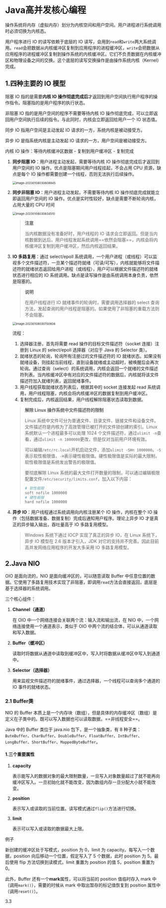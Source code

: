 # Java高并发核心编程

操作系统将内存（虚拟内存）划分为内核空间和用户空间。用户进程进行系统调用时必须切换为内核态。

用户程序进行 IO 的读写依赖于底层的 IO 读写，会用到`read`和`write`两大系统调用。`read`会把数据从内核缓冲区复制到应用程序的进程缓冲区，`write`会把数据从应用程序的进程缓冲区复制到操作系统的内核缓冲区。它们不负责数据在内核缓冲区和物理设备之间的交换。这个底层的读写交换操作是由操作系统内核（Kernel）完成。

## 1.四种主要的 IO 模型

阻塞 IO 指的是需要**内核 IO 操作彻底完成后**才返回到用户空间执行用户程序的操作指令。阻塞指的是用户程序的执行状态。

非阻塞 IO 指的是用户空间的程序不需要等待内核 IO 操作彻底完成，可以立即返回用户空间执行后续的指令。与此同时，内核会立即返回给用户一个 IO 状态值。

同步 IO 指用户空间是主动发起 IO 请求的一方，系统内核是被动接受方。

异步 IO 是指系统内核是主动发起 IO 请求的一方，用户空间是被动接受方。

内核 IO 操作：等待内核缓冲区数据 - 复制到用户缓冲区 - 复制完成

1. **同步阻塞 IO**：用户进程主动发起，需要等待内核 IO 操作彻底完成后才返回到用户空间的 IO 操作。优点是阻塞期间用户线程挂起，不会占用 CPU 资源，缺点是每个 IO 操作都需要创建一个线程，否则无法执行后续操作。

   <img src="https://raw.githubusercontent.com/Famezyy/picture/master/notePictureBed/image-20230108030608945-c56167152022504beeaaa241dd5c8ae8-e27dc2.png" alt="image-20230108030608945" style="zoom:67%;" />

2. **同步非阻塞 IO**：用户进程主动发起，不需要等待内核 IO 操作彻底完成就能立即返回用户空间的 IO 操作。优点是实时性较好，缺点是需要不断轮询内核，占用大量的 CPU 时间

   <img src="https://raw.githubusercontent.com/Famezyy/picture/master/notePictureBed/image-20230108030634510-be4e92d736b0ba3b9a68981668f2e1a3-eaa6b2.png" alt="image-20230108030634510" style="zoom:67%;" />

   > **注意**
   >
   > 当内核数据没有准备好时，用户线程的 IO 请求会立即返回。但是当内核数据到达后，用户线程发起系统调用==依然会阻塞==，内核会将内核缓冲区复制到用户缓冲区，然后内核返回结果。

3. **IO 多路复用**：通过 select/epoll 系统调用，一个用户进程（或线程）可以监视多个文件描述符，一旦某个描述符就绪（可读/可写），内核就能够将文件描述符的就绪状态返回给用户进程（或线程），用户可以根据文件描述符的就绪状态进行相应的 IO 系统调用。缺点是读写操作是由系统调用本身负责，依然是阻塞的。

   > **说明**
   >
   > 在用户线程进行 IO 就绪事件的轮询时，需要调用选择器的 select 查询方法，发起查询的用户线程是阻塞的。如果使用了非阻塞的重载方法则不会阻塞。

   <img src="https://raw.githubusercontent.com/Famezyy/picture/master/notePictureBed/image-20230108030700606-f9a17afe3ac5afca723b3f54f85a99c8-9d4631.png" alt="image-20230108030700606" style="zoom:67%;" />

   流程：

   1. 选择器注册，首先将需要 read 操作的目标文件描述符（socket 连接）注册到 Linux 的 select/epoll 选择器（对应于 Java 的 Selector 类）。
   2. 就绪状态的轮询，轮询所有注册过的文件描述符的 IO 就绪状态。如果没有就绪设备，则挂起当前线程，直到设备就绪或主动超时，被唤醒后会再次轮询。通过查询（select）的系统调用，内核会返回一个就绪的文件描述符列表。当内核缓冲区中有对应的文件描述符的数据后，内核就将该文件描述符加入就绪列表，返回就绪事件。
   3. 用户线程获取就绪状态列表后，根据其中的 socket 连接发起 read 系统调用，用户线程阻塞，内核会将内核缓冲区的数据复制到用户缓冲区。
   4. 复制完成后，内核返回结果，用户线程解除阻塞状态读取到数据。

   > **解除 Linux 操作系统中文件描述符的限制**
   >
   > Linux 系统中文件可分为普通文件、目录文件、链接文件和设备文件。文件描述符是内核为了高效管理已被打开的文件锁创建的索引。Linux 系统默认一个进程最多可以处理 1024 个文件描述符，通过`ulimit -n`查看，通过`ulimit -n 1000000`更改，但是仅对当前用户环境有效。
   >
   > 可以编辑`/etc/rc.local`开机启动文件，添加`ulimit -SHn 1000000`。`-S`表示软性极限值，`-H`表示硬性极限值。硬性极限值是实际的最大限制，软性极限值是系统发出警告的极限值。
   >
   > 要彻底解除 Linux 系统的最大文件打开数量的限制，可以通过编辑极限配置文件`/etc/security/limits.conf`，加入以下内容：
   >
   > ```bash
   > # 软性极限
   > soft nofile 1000000
   > # 硬性极限
   > hard nofile 1000000
   > ```

4. **异步 IO**：用户线程通过系统调用向内核注册某个 IO 操作，内核在整个 IO 操作（包括数据准备、数据复制）完成后通知用户程序。理论上异步 IO 才是真正的异步输入输出，吞吐量高于 IO 多路复用模型。

   > Windows 系统下通过 IOCP 实现了真正的异步 IO，在 Linux 系统下，异步 IO 模型在 2.6 版本才引入，JDK 对它的支持并不完善。因此目前高并发网络应用程序的开发大多采用 IO 多路复用模型。

## 2.Java NIO

OIO 是面向流的，NIO 是面向缓冲区的，可以随意读取 Buffer 中任意位置的数据。它使用了多路复用技术实现了非阻塞，即调用`read`方法会直接返回，底层是基于选择器的系统调用。

三个核心组件：

1. **Channel（通道）**

   在 OIO 中一个网络连接会关联两个流：输入流和输出流，在 NIO 中，一个网络连接使用一个通道表示，类似于 OIO 中两个流的结合体，可以从通道读取和写入数据。

2. **Buffer（缓冲区）**

   读取时将数据从通道中读取到缓冲区中，写入时将数据从缓冲区中写入到通道中。

3. **Selector（选择器）**

   用来监视文件描述符的就绪事件，通过选择器，一个线程可以查询多个通道的 IO 事件的就绪状态。

### 2.1 Buffer类

NIO 的 Buffer 本质上是一个内存块（数组），但是具体的内存缓冲区（数组）是定义在子类中的。既可以写入数据也可以读取数据，==非线程安全==。

Java 中的 Buffer 类位于 java.nio 包下，是一个抽象类，有 8 种子类：`ButeBuffer`、`CharBuffer`、`DoubleBuffer`、`FloatBuffer`、`IntBuffer`、`LongBuffer`、`ShortBuffer`、`MappedByteBuffer`。

#### 1.三个重要属性

1. **capacity**

   表示能写入的数据对象的最大限制数量，一旦写入对象数量超过了就不能再向缓冲区写入。一旦初始化就不能改变，因为数组内存一旦分配大小就不能改变。

2. **position**

   表示写入或读取的当前位置。读写模式通过`flip()`方法进行切换。

3. **limit**

   表示可以写入或读取的数据最大上限。

例子

新创建的缓冲区处于写模式，position 为 0，limit 为 capacity。每写入一个数据，position 向后移动一个位置，假定写入了 5 个数据，此时 position 为 5。最后使用 flip 方法切换到读模式，limit 重置为 position 的值 5，position 重置为 0。

此外，Buffer 还有一个**mark**属性，可以将当前的 position 值临时存入 mark 中（调用`mark()`），需要的时候从 mark 中取出暂存的标记值恢复到 position 属性中（调用`reset()`）。

3.3